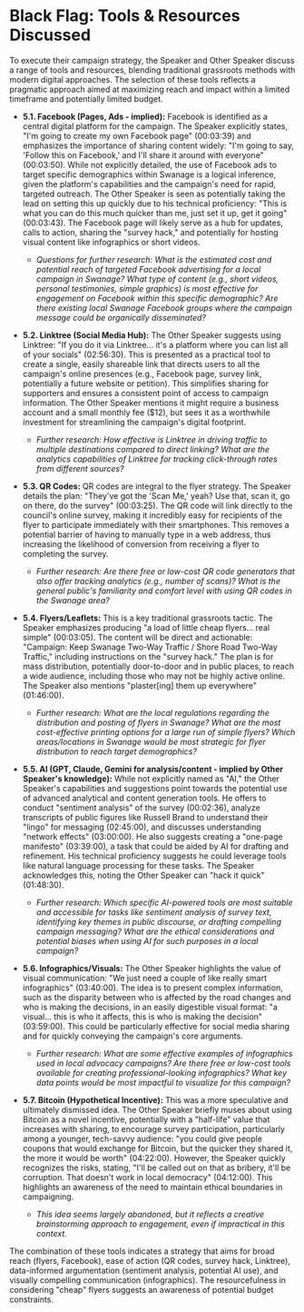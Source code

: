 # Black Flag: Tools & Resources Discussed

To execute their campaign strategy, the Speaker and Other Speaker discuss a range of tools and resources, blending traditional grassroots methods with modern digital approaches. The selection of these tools reflects a pragmatic approach aimed at maximizing reach and impact within a limited timeframe and potentially limited budget.

- **5.1. Facebook (Pages, Ads - implied):**
    Facebook is identified as a central digital platform for the campaign. The Speaker explicitly states, "I'm going to create my own Facebook page" (00:03:39) and emphasizes the importance of sharing content widely: "I'm going to say, 'Follow this on Facebook,' and I'll share it around with everyone" (00:03:50). While not explicitly detailed, the use of Facebook ads to target specific demographics within Swanage is a logical inference, given the platform's capabilities and the campaign's need for rapid, targeted outreach. The Other Speaker is seen as potentially taking the lead on setting this up quickly due to his technical proficiency: "This is what you can do this much quicker than me, just set it up, get it going" (00:03:43). The Facebook page will likely serve as a hub for updates, calls to action, sharing the "survey hack," and potentially for hosting visual content like infographics or short videos.
  - *Questions for further research: What is the estimated cost and potential reach of targeted Facebook advertising for a local campaign in Swanage? What type of content (e.g., short videos, personal testimonies, simple graphics) is most effective for engagement on Facebook within this specific demographic? Are there existing local Swanage Facebook groups where the campaign message could be organically disseminated?*

- **5.2. Linktree (Social Media Hub):**
    The Other Speaker suggests using Linktree: "If you do it via Linktree... it's a platform where you can list all of your socials" (02:56:30). This is presented as a practical tool to create a single, easily shareable link that directs users to all the campaign's online presences (e.g., Facebook page, survey link, potentially a future website or petition). This simplifies sharing for supporters and ensures a consistent point of access to campaign information. The Other Speaker mentions it might require a business account and a small monthly fee ($12), but sees it as a worthwhile investment for streamlining the campaign's digital footprint.
  - *Further research: How effective is Linktree in driving traffic to multiple destinations compared to direct linking? What are the analytics capabilities of Linktree for tracking click-through rates from different sources?*

- **5.3. QR Codes:**
    QR codes are integral to the flyer strategy. The Speaker details the plan: "They've got the 'Scan Me,' yeah? Use that, scan it, go on there, do the survey" (00:03:25). The QR code will link directly to the council's online survey, making it incredibly easy for recipients of the flyer to participate immediately with their smartphones. This removes a potential barrier of having to manually type in a web address, thus increasing the likelihood of conversion from receiving a flyer to completing the survey.
  - *Further research: Are there free or low-cost QR code generators that also offer tracking analytics (e.g., number of scans)? What is the general public's familiarity and comfort level with using QR codes in the Swanage area?*

- **5.4. Flyers/Leaflets:**
    This is a key traditional grassroots tactic. The Speaker emphasizes producing "a load of little cheap flyers... real simple" (00:03:05). The content will be direct and actionable: "Campaign: Keep Swanage Two-Way Traffic / Shore Road Two-Way Traffic," including instructions on the "survey hack." The plan is for mass distribution, potentially door-to-door and in public places, to reach a wide audience, including those who may not be highly active online. The Speaker also mentions "plaster[ing] them up everywhere" (01:46:00).
  - *Further research: What are the local regulations regarding the distribution and posting of flyers in Swanage? What are the most cost-effective printing options for a large run of simple flyers? Which areas/locations in Swanage would be most strategic for flyer distribution to reach target demographics?*

- **5.5. AI (GPT, Claude, Gemini for analysis/content - implied by Other Speaker's knowledge):**
    While not explicitly named as "AI," the Other Speaker's capabilities and suggestions point towards the potential use of advanced analytical and content generation tools. He offers to conduct "sentiment analysis" of the survey (00:02:36), analyze transcripts of public figures like Russell Brand to understand their "lingo" for messaging (02:45:00), and discusses understanding "network effects" (03:00:00). He also suggests creating a "one-page manifesto" (03:39:00), a task that could be aided by AI for drafting and refinement. His technical proficiency suggests he could leverage tools like natural language processing for these tasks. The Speaker acknowledges this, noting the Other Speaker can "hack it quick" (01:48:30).
  - *Further research: Which specific AI-powered tools are most suitable and accessible for tasks like sentiment analysis of survey text, identifying key themes in public discourse, or drafting compelling campaign messaging? What are the ethical considerations and potential biases when using AI for such purposes in a local campaign?*

- **5.6. Infographics/Visuals:**
    The Other Speaker highlights the value of visual communication: "We just need a couple of like really smart infographics" (03:40:00). The idea is to present complex information, such as the disparity between who is affected by the road changes and who is making the decisions, in an easily digestible visual format: "a visual... this is who it affects, this is who is making the decision" (03:59:00). This could be particularly effective for social media sharing and for quickly conveying the campaign's core arguments.
  - *Further research: What are some effective examples of infographics used in local advocacy campaigns? Are there free or low-cost tools available for creating professional-looking infographics? What key data points would be most impactful to visualize for this campaign?*

- **5.7. Bitcoin (Hypothetical Incentive):**
    This was a more speculative and ultimately dismissed idea. The Other Speaker briefly muses about using Bitcoin as a novel incentive, potentially with a "half-life" value that increases with sharing, to encourage survey participation, particularly among a younger, tech-savvy audience: "you could give people coupons that would exchange for Bitcoin, but the quicker they shared it, the more it would be worth" (04:22:00). However, the Speaker quickly recognizes the risks, stating, "I'll be called out on that as bribery, it'll be corruption. That doesn't work in local democracy" (04:12:00). This highlights an awareness of the need to maintain ethical boundaries in campaigning.
  - *This idea seems largely abandoned, but it reflects a creative brainstorming approach to engagement, even if impractical in this context.*

The combination of these tools indicates a strategy that aims for broad reach (flyers, Facebook), ease of action (QR codes, survey hack, Linktree), data-informed argumentation (sentiment analysis, potential AI use), and visually compelling communication (infographics). The resourcefulness in considering "cheap" flyers suggests an awareness of potential budget constraints.